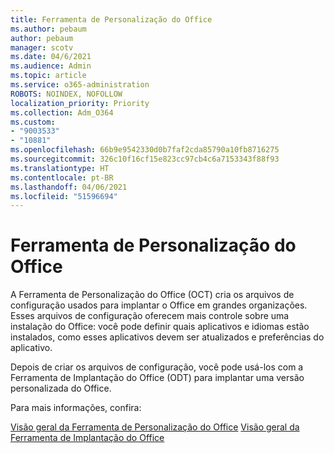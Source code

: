 ```yaml
---
title: Ferramenta de Personalização do Office
ms.author: pebaum
author: pebaum
manager: scotv
ms.date: 04/6/2021
ms.audience: Admin
ms.topic: article
ms.service: o365-administration
ROBOTS: NOINDEX, NOFOLLOW
localization_priority: Priority
ms.collection: Adm_O364
ms.custom:
- "9003533"
- "10881"
ms.openlocfilehash: 66b9e9542330d0b7faf2cda85790a10fb8716275
ms.sourcegitcommit: 326c10f16cf15e823cc97cb4c6a7153343f88f93
ms.translationtype: HT
ms.contentlocale: pt-BR
ms.lasthandoff: 04/06/2021
ms.locfileid: "51596694"
---
```

# <a name="office-customization-tool"></a>Ferramenta de Personalização do Office

A Ferramenta de Personalização do Office (OCT) cria os arquivos de configuração usados ​​para implantar o Office em grandes organizações. Esses arquivos de configuração oferecem mais controle sobre uma instalação do Office: você pode definir quais aplicativos e idiomas estão instalados, como esses aplicativos devem ser atualizados e preferências do aplicativo. 

Depois de criar os arquivos de configuração, você pode usá-los com a Ferramenta de Implantação do Office (ODT) para implantar uma versão personalizada do Office. 

Para mais informações, confira:

[Visão geral da Ferramenta de Personalização do Office](https://docs.microsoft.com/deployoffice/overview-of-the-office-customization-tool-for-click-to-run)
[Visão geral da Ferramenta de Implantação do Office](https://docs.microsoft.com/deployoffice/overview-office-deployment-tool)
